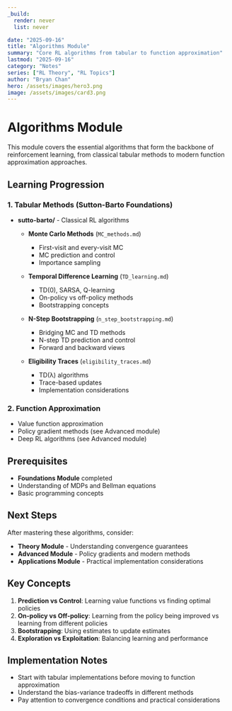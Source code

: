 ```yaml
---
_build:
  render: never
  list: never

date: "2025-09-16"
title: "Algorithms Module"
summary: "Core RL algorithms from tabular to function approximation"
lastmod: "2025-09-16"
category: "Notes"
series: ["RL Theory", "RL Topics"]
author: "Bryan Chan"
hero: /assets/images/hero3.png
image: /assets/images/card3.png
---
```


# Algorithms Module

This module covers the essential algorithms that form the backbone of reinforcement learning, from classical tabular methods to modern function approximation approaches.

## Learning Progression

### 1. Tabular Methods (Sutton-Barto Foundations)
- **sutto-barto/** - Classical RL algorithms
  - **Monte Carlo Methods** (`MC_methods.md`)
    - First-visit and every-visit MC
    - MC prediction and control
    - Importance sampling

  - **Temporal Difference Learning** (`TD_learning.md`)
    - TD(0), SARSA, Q-learning
    - On-policy vs off-policy methods
    - Bootstrapping concepts

  - **N-Step Bootstrapping** (`n_step_bootstrapping.md`)
    - Bridging MC and TD methods
    - N-step TD prediction and control
    - Forward and backward views

  - **Eligibility Traces** (`eligibility_traces.md`)
    - TD(λ) algorithms
    - Trace-based updates
    - Implementation considerations

### 2. Function Approximation
- Value function approximation
- Policy gradient methods (see Advanced module)
- Deep RL algorithms (see Advanced module)

## Prerequisites
- **Foundations Module** completed
- Understanding of MDPs and Bellman equations
- Basic programming concepts

## Next Steps
After mastering these algorithms, consider:
- **Theory Module** - Understanding convergence guarantees
- **Advanced Module** - Policy gradients and modern methods
- **Applications Module** - Practical implementation considerations

## Key Concepts
1. **Prediction vs Control**: Learning value functions vs finding optimal policies
2. **On-policy vs Off-policy**: Learning from the policy being improved vs learning from different policies
3. **Bootstrapping**: Using estimates to update estimates
4. **Exploration vs Exploitation**: Balancing learning and performance

## Implementation Notes
- Start with tabular implementations before moving to function approximation
- Understand the bias-variance tradeoffs in different methods
- Pay attention to convergence conditions and practical considerations